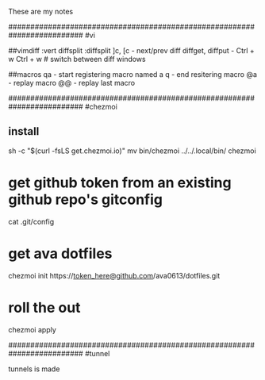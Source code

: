 These are my notes

#########################################################################
#vi

##vimdiff 
:vert diffsplit <filename>
:diffsplit <filename>
]c, [c               - next/prev diff
diffget, diffput     - 
Ctrl + w Ctrl + w    # switch between diff windows

##macros
qa - start registering macro named a
q - end resitering macro
@a - replay macro
@@ - replay last macro

#########################################################################
#chezmoi 

## install
sh -c "$(curl -fsLS get.chezmoi.io)"
mv bin/chezmoi ../../.local/bin/
chezmoi 

# get github token from an existing github repo's gitconfig
cat .git/config 

# get ava dotfiles
chezmoi init https://token_here@github.com/ava0613/dotfiles.git
# roll the out
chezmoi apply

#########################################################################
#tunnel 

tunnels is made

